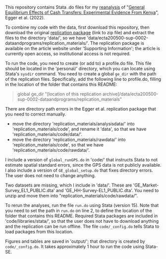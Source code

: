 This repository contains Stata .do files for my [reanalysis](https://michaelwiebe.com/assets/cash_spillover/cash_spillover.pdf) of "[General Equilibrium Effects of Cash Transfers: Experimental Evidence From Kenya](https://onlinelibrary.wiley.com/doi/full/10.3982/ECTA17945)", Egger et al. (2022).

To combine my code with the data, first download this repository, then download the original [replication package](https://onlinelibrary.wiley.com/action/downloadSupplement?doi=10.3982%2FECTA17945&file=ecta200500-sup-0002-dataandprograms.zip) (link to zip file) and extract the files to the directory 'data/', so we have 'data/ecta200500-sup-0002-dataandprograms/replication_materials/'. The replication package is available on the article website under 'Supporting Information'; the article is currently open access, so institutional access is not required.

To run the code, you need to create (or add to) a profile.do file. This file should be located in the 'personal/' directory, which you can locate using Stata's `sysdir` command. You need to create a global `ge_dir` with the path of the replication files. Specifically, add the following line to profile.do, filling in the location of the folder that contains this README:
>global ge_dir "[location of this replication archive]/data/ecta200500-sup-0002-dataandprograms/replication_materials"

There are directory path errors in the Egger et al. replication package that you need to correct manually.
- move the directory 'replication_materials/analysisdata/' into 'replication_materials/code', and rename it 'data', so that we have 'replication_materials/code/data/'.
- move the directory 'replication_materials/rawdata/' into 'replication_materials/code', so that we have 'replication_materials/code/rawdata/'.

I include a version of `global_runGPS.do` in 'code/' that instructs Stata to not estimate spatial standard errors, since the GPS data is not publicly available. I also include a version of `GE_global_setup.do` that fixes directory errors. The user does not need to change anything.

Two datasets are missing, which I include in 'data/'. These are 'GE_Market-Survey_EL1_PUBLIC.dta' and 'GE_HH-Survey-EL1_PUBLIC.dta'. You need to unzip and move them into "replication_materials/code/rawdata/".

To rerun the analyses, run the file `run.do` using Stata (version 15). 
Note that you need to set the path in `run.do` on line 2, to define the location of the folder that contains this README.
Required Stata packages are included in 'code/libraries/stata/', so that the user does not have to download anything and the replication can be run offline.
The file `code/_config.do` tells Stata to load packages from this location.

Figures and tables are saved in 'output/'; that directory is created by `code/_config.do`.
It takes approximately 1 hour to run the code using Stata-SE.